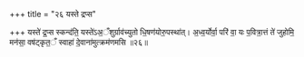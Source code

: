 +++
title = "२६ यस्ते द्रप्स"

+++
यस्ते॑ द्र॒प्स स्कन्द॑ति॒ यस्ते॑ऽअ॒ँशुर्ग्राव॑च्युतो धि॒षण॑योरु॒पस्था॑त्। अ॒ध्व॒र्योर्वा॒ परि॑ वा॒ यः प॒वित्रा॒त्तं ते॑ जुहोमि॒ मन॑सा॒ वष॑ट्कृत॒ँ स्वाहा॑ दे॒वाना॑मुत्क्रम॑णमसि ॥२६॥